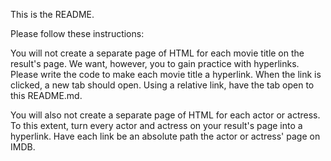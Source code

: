 This is the README.


Please follow these instructions:

You will not create a separate page of HTML for each movie title on the
result's page. We want, however, you to gain practice with hyperlinks.
Please write the code to make each movie title a hyperlink. When the
link is clicked, a new tab should open. Using a relative  link, have
the tab open to this README.md.

You will also not create a separate page of HTML for each actor or
actress. To this extent, turn every actor and actress on your result's
page into a hyperlink. Have each link be an absolute path the actor or
actress' page on IMDB.
